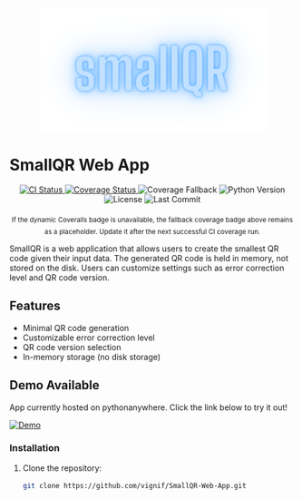 <p align="center">
  <img src="main.png" alt="SmallQR Header" width="400">
</p>

# SmallQR Web App

<p align="center">
  <a href="https://github.com/vignif/smallQR/actions/workflows/test.yml">
    <img alt="CI Status" src="https://github.com/vignif/smallQR/actions/workflows/test.yml/badge.svg" />
  </a>
  <a href="https://coveralls.io/github/vignif/smallQR?branch=main">
    <img alt="Coverage Status" src="https://coveralls.io/repos/github/vignif/smallQR/badge.svg?branch=main" />
  </a>
  <!-- Fallback static coverage badge (manually update if Coveralls down) -->
  <img alt="Coverage Fallback" src="https://img.shields.io/badge/coverage-passing-success?label=coverage%20(fallback)" />
  <img alt="Python Version" src="https://img.shields.io/badge/Python-3.9-blue.svg" />
  <img alt="License" src="https://img.shields.io/badge/License-MIT-green.svg" />
  <img alt="Last Commit" src="https://img.shields.io/github/last-commit/vignif/smallQR.svg" />
</p>

<p align="center"><sub>If the dynamic Coveralls badge is unavailable, the fallback coverage badge above remains as a placeholder. Update it after the next successful CI coverage run.</sub></p>


SmallQR is a web application that allows users to create the smallest QR code given their input data. The generated QR code is held in memory, not stored on the disk. Users can customize settings such as error correction level and QR code version.

## Features

- Minimal QR code generation
- Customizable error correction level
- QR code version selection
- In-memory storage (no disk storage)


## Demo Available
App currently hosted on pythonanywhere. Click the link below to try it out!

[![Demo](https://img.shields.io/badge/Demo-Click%20Here-blue.svg)](https://smallqr.pythonanywhere.com/)


### Installation

1. Clone the repository:

   ```bash
   git clone https://github.com/vignif/SmallQR-Web-App.git
